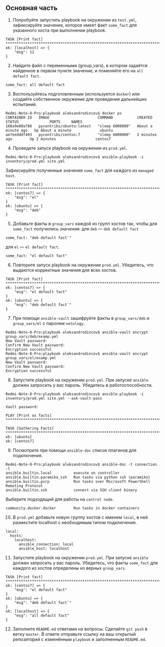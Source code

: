 ## Основная часть

1. Попробуйте запустить playbook на окружении из `test.yml`, зафиксируйте значение, которое имеет факт `some_fact` для указанного хоста при выполнении playbook.
```
TASK [Print fact] *******************************************************************************************
ok: [localhost] => {
    "msg": 12
}
```
2. Найдите файл с переменными (group_vars), в котором задаётся найденное в первом пункте значение, и поменяйте его на `all default fact`.
```
some_fact: all default fact
```
3. Воспользуйтесь подготовленным (используется `docker`) или создайте собственное окружение для проведения дальнейших испытаний.
```
Redmi-Note-8-Pro:playbook aleksandrodincov$ docker ps
CONTAINER ID   IMAGE                      COMMAND           CREATED              STATUS              PORTS     NAMES
168a9e00a788   pycontribs/ubuntu:latest   "sleep 6000000"   About a minute ago   Up About a minute             ubuntu
ae7eedddf493   pycontribs/centos:7        "sleep 6000000"   2 minutes ago        Up 2 minutes                  centos7
```
4. Проведите запуск playbook на окружении из `prod.yml`. 
```
Redmi-Note-8-Pro:playbook aleksandrodincov$ ansible-playbook -i inventory/prod.yml site.yml
```
Зафиксируйте полученные значения `some_fact` для каждого из `managed host`.
```
TASK [Print fact] *******************************************************************************************
ok: [centos7] => {
    "msg": "el"
}
ok: [ubuntu] => {
    "msg": "deb"
}
```
5. Добавьте факты в `group_vars` каждой из групп хостов так, чтобы для `some_fact` получились значения: для `deb` — `deb default fact`
```
some_fact: "deb default fact`"
```
для `el` — `el default fact`.
```
some_fact: "el default fact"
```
6.  Повторите запуск playbook на окружении `prod.yml`. Убедитесь, что выдаются корректные значения для всех хостов.
```
TASK [Print fact] *******************************************************************************************
ok: [centos7] => {
    "msg": "el default fact"
}
ok: [ubuntu] => {
    "msg": "deb default fact`"
}
```
7. При помощи `ansible-vault` зашифруйте факты в `group_vars/deb` и `group_vars/el` с паролем `netology`.
```
Redmi-Note-8-Pro:playbook aleksandrodincov$ ansible-vault encrypt group_vars/deb/examp.yml 
New Vault password: 
Confirm New Vault password: 
Encryption successful
Redmi-Note-8-Pro:playbook aleksandrodincov$ ansible-vault encrypt group_vars/el/examp.yml 
New Vault password: 
Confirm New Vault password: 
Encryption successful
```
8. Запустите playbook на окружении `prod.yml`. При запуске `ansible` должен запросить у вас пароль. Убедитесь в работоспособности.
```
Redmi-Note-8-Pro:playbook aleksandrodincov$ ansible-playbook -i inventory/prod.yml site.yml --ask-vault-pass 
 
Vault password: 

PLAY [Print os facts] ***************************************************************************************

TASK [Gathering Facts] **************************************************************************************
ok: [ubuntu]
ok: [centos7]
```
9. Посмотрите при помощи `ansible-doc` список плагинов для подключения. 
```
Redmi-Note-8-Pro:playbook aleksandrodincov$ ansible-doc -t connection -l
ansible.builtin.local          execute on controller                                                    
ansible.builtin.paramiko_ssh   Run tasks via python ssh (paramiko)                                      
ansible.builtin.psrp           Run tasks over Microsoft PowerShell Remoting Protocol                    
ansible.builtin.ssh            connect via SSH client binary 
```
Выберите подходящий для работы на `control node`.
```
community.docker.docker        Run tasks in docker containers 
```
10. В `prod.yml` добавьте новую группу хостов с именем  `local`, в ней разместите localhost с необходимым типом подключения.
```
local:
  hosts:
    localhost:
      ansible_connection: local
      ansible_host: localhost
```
11. Запустите playbook на окружении `prod.yml`. При запуске `ansible` должен запросить у вас пароль. Убедитесь, что факты `some_fact` для каждого из хостов определены из верных `group_vars`.
```
TASK [Print fact] *******************************************************************************************
ok: [centos7] => {
    "msg": "el default fact"
}
ok: [ubuntu] => {
    "msg": "deb default fact`"
}
ok: [localhost] => {
    "msg": "all default fact"
}
```
12. Заполните `README.md` ответами на вопросы. Сделайте `git push` в ветку `master`. В ответе отправьте ссылку на ваш открытый репозиторий с изменённым `playbook` и заполненным `README.md`.

